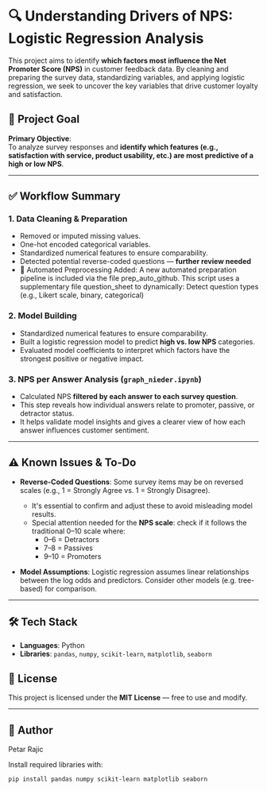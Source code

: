 # 🔍 Understanding Drivers of NPS: Logistic Regression Analysis

This project aims to identify **which factors most influence the Net Promoter Score (NPS)** in customer feedback data. By cleaning and preparing the survey data, standardizing variables, and applying logistic regression, we seek to uncover the key variables that drive customer loyalty and satisfaction.


## 🎯 Project Goal

**Primary Objective**:  
To analyze survey responses and **identify which features (e.g., satisfaction with service, product usability, etc.) are most predictive of a high or low NPS**.

---

## ✅ Workflow Summary

### 1. Data Cleaning & Preparation 
- Removed or imputed missing values.
- One-hot encoded categorical variables.
- Standardized numerical features to ensure comparability.
- Detected potential reverse-coded questions — **further review needed**
- 🔄 Automated Preprocessing Added:
A new automated preparation pipeline is included via the file prep_auto_github. This script uses a supplementary file question_sheet to dynamically:
Detect question types (e.g., Likert scale, binary, categorical)
### 2. Model Building 
- Standardized numerical features to ensure comparability.
- Built a logistic regression model to predict **high vs. low NPS** categories.
- Evaluated model coefficients to interpret which factors have the strongest positive or negative impact.

### 3. NPS per Answer Analysis (`graph_nieder.ipynb`)
- Calculated NPS **filtered by each answer to each survey question**.
- This step reveals how individual answers relate to promoter, passive, or detractor status.
- It helps validate model insights and gives a clearer view of how each answer influences customer sentiment.
---

## ⚠️ Known Issues & To-Do

- **Reverse-Coded Questions**: Some survey items may be on reversed scales (e.g., 1 = Strongly Agree vs. 1 = Strongly Disagree).
  - It's essential to confirm and adjust these to avoid misleading model results.
  - Special attention needed for the **NPS scale**: check if it follows the traditional 0–10 scale where:
    - 0–6 = Detractors
    - 7–8 = Passives
    - 9–10 = Promoters

- **Model Assumptions**: Logistic regression assumes linear relationships between the log odds and predictors. Consider other models (e.g. tree-based) for comparison.

---

## 🛠️ Tech Stack

- **Languages**: Python
- **Libraries**: `pandas`, `numpy`, `scikit-learn`, `matplotlib`, `seaborn`

## 📜 License

This project is licensed under the **MIT License** — free to use and modify.

---

## 👤 Author

Petar Rajic

Install required libraries with:

```bash
pip install pandas numpy scikit-learn matplotlib seaborn
